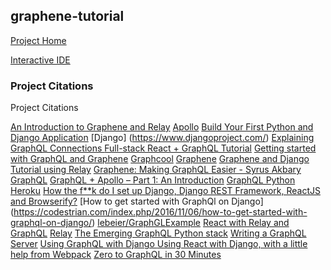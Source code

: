 ## graphene-tutorial

[Project Home](https://github.com/jayfallon/graphene-tutorial)

[Interactive IDE](https://graphene-tutorial-cscie7.herokuapp.com/api/v1/)

### Project Citations

Project Citations

[An Introduction to Graphene and Relay](https://speakerdeck.com/mjtamlyn/an-introduction-to-graphene-and-relay)
[Apollo](http://dev.apollodata.com/)
[Build Your First Python and Django Application](https://scotch.io/tutorials/build-your-first-python-and-django-application)
[Django] (https://www.djangoproject.com/)
[Explaining GraphQL Connections ](https://dev-blog.apollodata.com/explaining-graphql-connections-c48b7c3d6976)
[Full-stack React + GraphQL Tutorial](https://dev-blog.apollodata.com/full-stack-react-graphql-tutorial-582ac8d24e3b)
[Getting started with GraphQL and Graphene](http://blog.traintracks.io/getting-started-with-graphql-and-graphene/)
[Graphcool](https://www.graph.cool/)
[Graphene](http://graphene-python.org/)
[Graphene and Django Tutorial using Relay](http://docs.graphene-python.org/projects/django/en/latest/tutorial-relay/)
[Graphene: Making GraphQL Easier - Syrus Akbary](https://www.youtube.com/watch?v=ND9GWSkbUGM)
[GraphQL](http://graphql.org/)
[GraphQL + Apollo – Part 1: An Introduction](https://spin.atomicobject.com/2017/03/29/graphql-apollo-introduction/)
[GraphQL Python](https://github.com/graphql-python)
[Heroku](https://devcenter.heroku.com/articles/getting-started-with-python#introduction)
[How the f**k do I set up Django, Django REST Framework, ReactJS and Browserify?](http://gregblogs.com/how-django-reactjs-and-browserify/)
[How to get started with GraphQl on Django] (https://codestrian.com/index.php/2016/11/06/how-to-get-started-with-graphql-on-django/)
[lebeier/GraphGLExample](https://github.com/lebeier/GraphGLExample)
[React with Relay and GraphQL](https://www.youtube.com/watch?v=Cfna8gwt9h8)
[Relay](https://facebook.github.io/relay/)
[The Emerging GraphQL Python stack](https://blog.startifact.com/posts/the-emerging-graphql-python-stack.html)
[Writing a GraphQL Server](https://www.fullstackreact.com/p/graphql-server/)
[Using GraphQL with Django ](https://gearheart.io/blog/using-graphql-with-django/)
[Using React with Django, with a little help from Webpack](http://geezhawk.github.io/using-react-with-django-rest-framework)
[Zero to GraphQL in 30 Minutes](https://www.youtube.com/watch?v=UBGzsb2UkeY)


